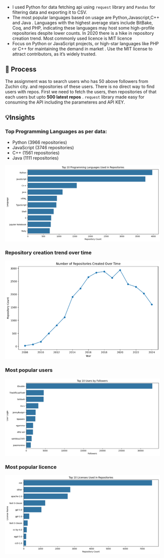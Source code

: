 * I used Python for data fetching api using ```request``` library and ```Pandas``` for filtering data and exporting it to CSV.
* The most popular languages based on usage are Python,Javascript,C++ and Java . Languages with the highest average stars include BitBake, Coq, and PHP, indicating these languages may host some high-profile repositories despite lower counts. In 2020 there is a hike in repository creation trend. Most commonly used licence is MIT licence
* Focus on Python or JavaScript projects, or high-star languages like PHP or C++ for maintaining the demand in market . Use the MIT license to attract contributors, as it’s widely trusted.
## 🚜 Process
  The assignment was to search users who has 50 above followers from Zuchin city. and repositories of these users. There is no direct way to find users with repos. First we need to fetch the users, then repositories of that each users but upto **500 latest repos** . ```request``` library made easy for consuming the API including the parameteres and API KEY.
## 💡Insights
### Top Programming Languages as per data:
- Python (3966 repositories)
- JavaScript (3746 repositories)
- C++ (1561 repositories)
- Java (1111 repositories)

![](images/top-lang.png)


### Repository creation trend over time
![](images/repo-create.png)

### Most popular users
![](images/top1.png)

### Most popular licence
![](images/licence.png)



